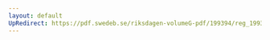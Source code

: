 ```yaml
---
layout: default
UpRedirect: https://pdf.swedeb.se/riksdagen-volumeG-pdf/199394/reg_199394/reg_199394_0486.pdf
---
```

